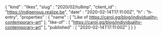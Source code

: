 {
  "kind" : "likes",
  "slug" : "2020/02/tu8mp",
  "client_id" : "https://indigenous.realize.be",
  "date" : "2020-02-14T17:11:00Z",
  "h" : "h-entry",
  "properties" : {
    "name" : [ "Like of https://carol.gg/blog/individuality-contemporary-art" ],
    "like-of" : [ "https://carol.gg/blog/individuality-contemporary-art" ],
    "published" : [ "2020-02-14T17:11:00Z" ]
  }
}
